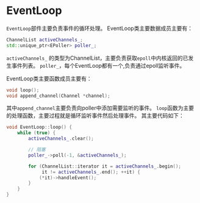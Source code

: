 # EventLoop

`EventLoop`部件主要负责事件的循环处理。
EventLoop类主要数据成员主要有：

```cpp
ChannelList activeChannels_;
std::unique_ptr<EPoller> poller_;
```

`activeChannels_` 的类型为ChannelList，主要负责获取`epoll`中内核返回的已发生事件列表。
`poller_`，每个EventLoop都有一个,负责通过epoll监听事件。

EventLoop类主要函数成员主要有：

```cpp
void loop();
void append_channel(Channel *channel);
```

其中`append_channel`主要负责向poller中添加需要监听的事件。
`loop`函数为主要的处理函数，主要过程就是循环监听事件然后处理事件。
其主要代码如下：

```cpp
void EventLoop::loop() {
    while (true) {
        activeChannels_.clear();

        // 阻塞
        poller_->poll(-1, &activeChannels_);

        for (ChannelList::iterator it = activeChannels_.begin();
             it != activeChannels_.end(); ++it) {
            (*it)->handleEvent();
        }
    }
}
```